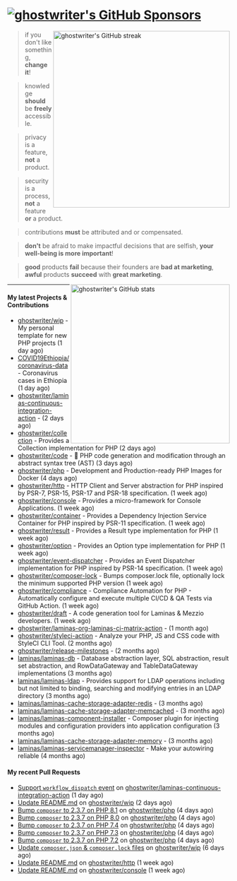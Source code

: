 # [![ghostwriter's GitHub Sponsors](https://img.shields.io/github/sponsors/ghostwriter?label=GitHub+Sponsors&style=flat-square&logo=GitHub%20Sponsors)](https://github.com/sponsors/ghostwriter)

<img alt="ghostwriter's GitHub streak" width="400px" align="right" src="https://github-readme-streak-stats.herokuapp.com/?cache_seconds=1800&user=ghostwriter">

> if you don't like something, **change it**!

> knowledge **should** be **freely** accessible.

> privacy is a feature, **not** a product.

> security is a process, **not** a feature **or** a product.

> contributions **must** be attributed and or compensated.

> **don't** be afraid to make impactful decisions that are selfish, **your well-being is more important**!

> **good** products **fail** because their founders are **bad at marketing**, **awful** products **succeed** with **great marketing**.

<img alt="ghostwriter's GitHub stats" width="360px" align="right" src="https://github-readme-stats.vercel.app/api?cache_seconds=1800&username=ghostwriter&show_icons=true&count_private=true&hide_title=true&hide_rank=true&icon_color=333">

---

#### My latest Projects & Contributions

- [ghostwriter/wip](https://github.com/ghostwriter/wip) - My personal template for new PHP projects (1 day ago)
- [COVID19Ethiopia/coronavirus-data](https://github.com/COVID19Ethiopia/coronavirus-data) - Coronavirus cases in Ethiopia (1 day ago)
- [ghostwriter/laminas-continuous-integration-action](https://github.com/ghostwriter/laminas-continuous-integration-action) -  (2 days ago)
- [ghostwriter/collection](https://github.com/ghostwriter/collection) - Provides a Collection implementation for PHP (2 days ago)
- [ghostwriter/code](https://github.com/ghostwriter/code) - 🐘 PHP code generation and modification through an abstract syntax tree (AST) (3 days ago)
- [ghostwriter/php](https://github.com/ghostwriter/php) - Development and Production-ready PHP Images for Docker (4 days ago)
- [ghostwriter/http](https://github.com/ghostwriter/http) - HTTP Client and Server abstraction for PHP inspired by PSR-7, PSR-15, PSR-17 and PSR-18 specification. (1 week ago)
- [ghostwriter/console](https://github.com/ghostwriter/console) - Provides a micro-framework for Console Applications. (1 week ago)
- [ghostwriter/container](https://github.com/ghostwriter/container) - Provides a Dependency Injection Service Container for PHP inspired by PSR-11 specification. (1 week ago)
- [ghostwriter/result](https://github.com/ghostwriter/result) - Provides a Result type implementation for PHP (1 week ago)
- [ghostwriter/option](https://github.com/ghostwriter/option) - Provides an Option type implementation for PHP (1 week ago)
- [ghostwriter/event-dispatcher](https://github.com/ghostwriter/event-dispatcher) - Provides an Event Dispatcher implementation for PHP inspired by PSR-14 specification. (1 week ago)
- [ghostwriter/composer-lock](https://github.com/ghostwriter/composer-lock) - Bumps composer.lock file, optionally lock the minimum supported PHP version (1 week ago)
- [ghostwriter/compliance](https://github.com/ghostwriter/compliance) - Compliance Automation for PHP - Automatically configure and execute multiple CI/CD &amp; QA Tests via GitHub Action. (1 week ago)
- [ghostwriter/draft](https://github.com/ghostwriter/draft) - A code generation tool for Laminas &amp; Mezzio developers. (1 week ago)
- [ghostwriter/laminas-org-laminas-ci-matrix-action](https://github.com/ghostwriter/laminas-org-laminas-ci-matrix-action) -  (1 month ago)
- [ghostwriter/styleci-action](https://github.com/ghostwriter/styleci-action) - Analyze your PHP, JS and CSS code with StyleCI CLI Tool. (2 months ago)
- [ghostwriter/release-milestones](https://github.com/ghostwriter/release-milestones) -  (2 months ago)
- [laminas/laminas-db](https://github.com/laminas/laminas-db) - Database abstraction layer, SQL abstraction, result set abstraction, and RowDataGateway and TableDataGateway implementations (3 months ago)
- [laminas/laminas-ldap](https://github.com/laminas/laminas-ldap) - Provides support for LDAP operations including but not limited to binding, searching and modifying entries in an LDAP directory (3 months ago)
- [laminas/laminas-cache-storage-adapter-redis](https://github.com/laminas/laminas-cache-storage-adapter-redis) -  (3 months ago)
- [laminas/laminas-cache-storage-adapter-memcached](https://github.com/laminas/laminas-cache-storage-adapter-memcached) -  (3 months ago)
- [laminas/laminas-component-installer](https://github.com/laminas/laminas-component-installer) - Composer plugin for injecting modules and configuration providers into application configuration (3 months ago)
- [laminas/laminas-cache-storage-adapter-memory](https://github.com/laminas/laminas-cache-storage-adapter-memory) -  (3 months ago)
- [laminas/laminas-servicemanager-inspector](https://github.com/laminas/laminas-servicemanager-inspector) - Make your autowiring reliable (4 months ago)

#### My recent Pull Requests

- [Support `workflow_dispatch` event](https://github.com/ghostwriter/laminas-continuous-integration-action/pull/8) on [ghostwriter/laminas-continuous-integration-action](https://github.com/ghostwriter/laminas-continuous-integration-action) (1 day ago)
- [Update README.md](https://github.com/ghostwriter/wip/pull/11) on [ghostwriter/wip](https://github.com/ghostwriter/wip) (2 days ago)
- [Bump `composer` to 2.3.7 on PHP 8.1](https://github.com/ghostwriter/php/pull/70) on [ghostwriter/php](https://github.com/ghostwriter/php) (4 days ago)
- [Bump `composer` to 2.3.7 on PHP 8.0](https://github.com/ghostwriter/php/pull/69) on [ghostwriter/php](https://github.com/ghostwriter/php) (4 days ago)
- [Bump `composer` to 2.3.7 on PHP 7.4](https://github.com/ghostwriter/php/pull/68) on [ghostwriter/php](https://github.com/ghostwriter/php) (4 days ago)
- [Bump `composer` to 2.3.7 on PHP 7.3](https://github.com/ghostwriter/php/pull/67) on [ghostwriter/php](https://github.com/ghostwriter/php) (4 days ago)
- [Bump `composer` to 2.3.7 on PHP 7.2](https://github.com/ghostwriter/php/pull/66) on [ghostwriter/php](https://github.com/ghostwriter/php) (4 days ago)
- [Update `composer.json` &amp; `composer.lock` files](https://github.com/ghostwriter/wip/pull/10) on [ghostwriter/wip](https://github.com/ghostwriter/wip) (6 days ago)
- [Update README.md](https://github.com/ghostwriter/http/pull/2) on [ghostwriter/http](https://github.com/ghostwriter/http) (1 week ago)
- [Update README.md](https://github.com/ghostwriter/console/pull/2) on [ghostwriter/console](https://github.com/ghostwriter/console) (1 week ago)
